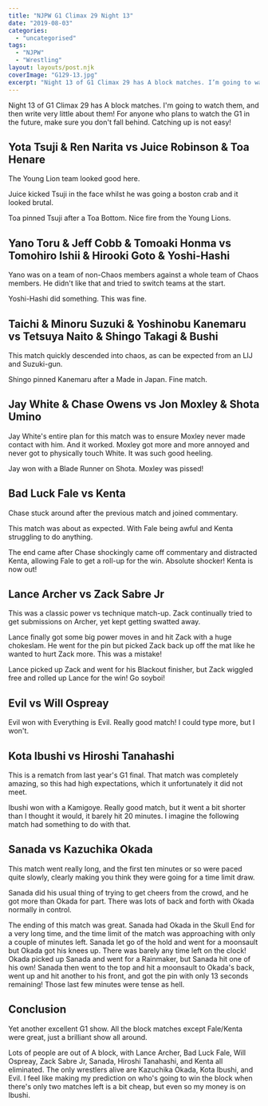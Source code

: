 ```yaml
---
title: "NJPW G1 Climax 29 Night 13"
date: "2019-08-03"
categories: 
  - "uncategorised"
tags: 
  - "NJPW"
  - "Wrestling"
layout: layouts/post.njk
coverImage: "G129-13.jpg"
excerpt: "Night 13 of G1 Climax 29 has A block matches. I’m going to watch them, and then write very little about them!"
---
```

Night 13 of G1 Climax 29 has A block matches. I'm going to watch them, and then write very little about them! For anyone who plans to watch the G1 in the future, make sure you don't fall behind. Catching up is not easy!

## Yota Tsuji & Ren Narita vs Juice Robinson & Toa Henare

The Young Lion team looked good here.

Juice kicked Tsuji in the face whilst he was going a boston crab and it looked brutal.

Toa pinned Tsuji after a Toa Bottom. Nice fire from the Young Lions.

## Yano Toru & Jeff Cobb & Tomoaki Honma vs Tomohiro Ishii & Hirooki Goto & Yoshi-Hashi

Yano was on a team of non-Chaos members against a whole team of Chaos members. He didn't like that and tried to switch teams at the start.

Yoshi-Hashi did something. This was fine.

## Taichi & Minoru Suzuki & Yoshinobu Kanemaru vs Tetsuya Naito & Shingo Takagi & Bushi

This match quickly descended into chaos, as can be expected from an LIJ and Suzuki-gun.

Shingo pinned Kanemaru after a Made in Japan. Fine match.

## Jay White & Chase Owens vs Jon Moxley & Shota Umino

Jay White's entire plan for this match was to ensure Moxley never made contact with him. And it worked. Moxley got more and more annoyed and never got to physically touch White. It was such good heeling.

Jay won with a Blade Runner on Shota. Moxley was pissed!

## Bad Luck Fale vs Kenta

Chase stuck around after the previous match and joined commentary.

This match was about as expected. With Fale being awful and Kenta struggling to do anything.

The end came after Chase shockingly came off commentary and distracted Kenta, allowing Fale to get a roll-up for the win. Absolute shocker! Kenta is now out!

## Lance Archer vs Zack Sabre Jr

This was a classic power vs technique match-up. Zack continually tried to get submissions on Archer, yet kept getting swatted away.

Lance finally got some big power moves in and hit Zack with a huge chokeslam. He went for the pin but picked Zack back up off the mat like he wanted to hurt Zack more. This was a mistake!

Lance picked up Zack and went for his Blackout finisher, but Zack wiggled free and rolled up Lance for the win! Go soyboi!

## Evil vs Will Ospreay

Evil won with Everything is Evil. Really good match! I could type more, but I won't.

## Kota Ibushi vs Hiroshi Tanahashi

This is a rematch from last year's G1 final. That match was completely amazing, so this had high expectations, which it unfortunately it did not meet.

Ibushi won with a Kamigoye. Really good match, but it went a bit shorter than I thought it would, it barely hit 20 minutes. I imagine the following match had something to do with that.

## Sanada vs Kazuchika Okada

This match went really long, and the first ten minutes or so were paced quite slowly, clearly making you think they were going for a time limit draw.

Sanada did his usual thing of trying to get cheers from the crowd, and he got more than Okada for part. There was lots of back and forth with Okada normally in control.

The ending of this match was great. Sanada had Okada in the Skull End for a very long time, and the time limit of the match was approaching with only a couple of minutes left. Sanada let go of the hold and went for a moonsault but Okada got his knees up. There was barely any time left on the clock! Okada picked up Sanada and went for a Rainmaker, but Sanada hit one of his own! Sanada then went to the top and hit a moonsault to Okada's back, went up and hit another to his front, and got the pin with only 13 seconds remaining! Those last few minutes were tense as hell.

## Conclusion

Yet another excellent G1 show. All the block matches except Fale/Kenta were great, just a brilliant show all around.

Lots of people are out of A block, with Lance Archer, Bad Luck Fale, Will Ospreay, Zack Sabre Jr, Sanada, Hiroshi Tanahashi, and Kenta all eliminated. The only wrestlers alive are Kazuchika Okada, Kota Ibushi, and Evil. I feel like making my prediction on who's going to win the block when there's only two matches left is a bit cheap, but even so my money is on Ibushi.
